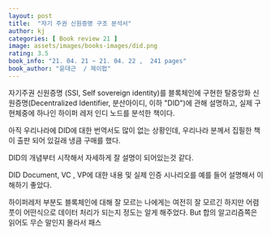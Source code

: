 ```yaml
---
layout: post
title:  "자기 주권 신원증명 구조 분석서"
author: kj
categories: [ Book review 21 ]
image: assets/images/books-images/did.png
rating: 3.5
book_info: "21. 04. 21 ~ 21. 04. 22 ,  241 pages"
book_author: "윤대근  / 제이펍"
---
```

자기주권 신원증명 (SSI, Self sovereign identity)를 블록체인에 구현한 탈중앙화 신원증명(Decentralized Identifier, 분산아이디, 이하 "DID")에 관해 설명하고, 실제 구현체중에 하나인 하이퍼 레저 인디 노드를 분석한 책이다. 

아직 우리나라에 DID에 대한 번역서도 많이 없는 상황인데, 우리나라 분께서 집필한 책이 출판 되어 있길래 냉큼 구매를 했다.  

DID의 개념부터 시작해서 자세하게 잘 설명이 되어있는것 같다.

DID Document, VC , VP에 대한 내용 및 실제 인증 시나리오를 예를 들어 설명해서 이해하기 좋았다.

하이퍼레저 부분도 블록체인에 대해 잘 모르는 나에게는 여전히 잘 모르긴 하지만 어렴풋이 어떤식으로 데이터 처리가 되는지 정도는 알게 해주었다. But 합의 알고리즘쪽은 읽어도 무슨 말인지 몰라서 패스

